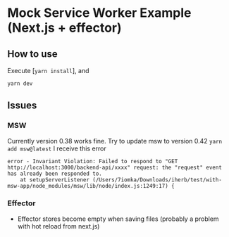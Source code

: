 # Mock Service Worker Example (Next.js + effector)

## How to use

Execute [`yarn install`], and

```bash
yarn dev
```

## Issues
### MSW
Currently version 0.38 works fine.
Try to update msw to version 0.42 `yarn add msw@latest` I receive this error
```
error - Invariant Violation: Failed to respond to "GET http://localhost:3000/backend-api/xxxx" request: the "request" event has already been responded to.
    at setupServerListener (/Users/7iomka/Downloads/iherb/test/with-msw-app/node_modules/msw/lib/node/index.js:1249:17) {
```

### Effector
- Effector stores become empty when saving files (probably a problem with hot reload from next.js)